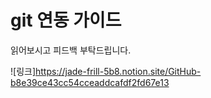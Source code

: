 # git 연동 가이드 


읽어보시고 피드백 부탁드립니다.

![링크]https://jade-frill-5b8.notion.site/GitHub-b8e39ce43cc54cceaddcafdf2fd67e13
